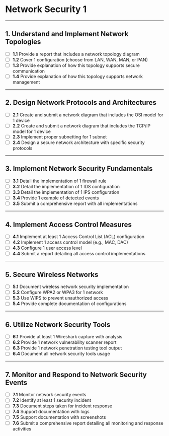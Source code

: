 # Network Security 1

---

## 1. Understand and Implement Network Topologies
- [ ] **1.1** Provide a report that includes a network topology diagram
- [ ] **1.2** Cover 1 configuration (choose from LAN, WAN, MAN, or PAN)
- [ ] **1.3** Provide explanation of how this topology supports secure communication
- [ ] **1.4** Provide explanation of how this topology supports network management

---

## 2. Design Network Protocols and Architectures
- [ ] **2.1** Create and submit a network diagram that includes the OSI model for 1 device
- [ ] **2.2** Create and submit a network diagram that includes the TCP/IP model for 1 device
- [ ] **2.3** Implement proper subnetting for 1 subnet
- [ ] **2.4** Design a secure network architecture with specific security protocols

---

## 3. Implement Network Security Fundamentals
- [ ] **3.1** Detail the implementation of 1 firewall rule
- [ ] **3.2** Detail the implementation of 1 IDS configuration
- [ ] **3.3** Detail the implementation of 1 IPS configuration
- [ ] **3.4** Provide 1 example of detected events
- [ ] **3.5** Submit a comprehensive report with all implementations

---

## 4. Implement Access Control Measures
- [ ] **4.1** Implement at least 1 Access Control List (ACL) configuration
- [ ] **4.2** Implement 1 access control model (e.g., MAC, DAC)
- [ ] **4.3** Configure 1 user access level
- [ ] **4.4** Submit a report detailing all access control implementations

---

## 5. Secure Wireless Networks
- [ ] **5.1** Document wireless network security implementation
- [ ] **5.2** Configure WPA2 or WPA3 for 1 network
- [ ] **5.3** Use WIPS to prevent unauthorized access
- [ ] **5.4** Provide complete documentation of configurations

---

## 6. Utilize Network Security Tools
- [ ] **6.1** Provide at least 1 Wireshark capture with analysis
- [ ] **6.2** Provide 1 network vulnerability scanner report
- [ ] **6.3** Provide 1 network penetration testing tool output
- [ ] **6.4** Document all network security tools usage

---

## 7. Monitor and Respond to Network Security Events
- [ ] **7.1** Monitor network security events
- [ ] **7.2** Identify at least 1 security incident
- [ ] **7.3** Document steps taken for incident response
- [ ] **7.4** Support documentation with logs
- [ ] **7.5** Support documentation with screenshots
- [ ] **7.6** Submit a comprehensive report detailing all monitoring and response activities
